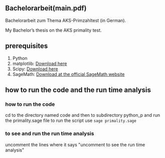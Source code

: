 ## Bachelorarbeit(main.pdf)
Bachelorarbeit zum Thema AKS-Primzahltest (in German).

My Bachelor’s thesis on the AKS primality test. 



## prerequisites
1. Python
2. matplotlib: [Download here](https://matplotlib.org/tutorials/index.html)
3. Scipy: [Download here](https://www.scipy.org/)
2. SageMath: [Download at the official SageMath website](https://www.sagemath.org/)

## how to run the code and the run time analysis 
### how to run the code
cd to the directory named code and then to subdirectory python_p and run the primality.sage file to run the script use `sage primality.sage`
### to see and run the run time analysis
uncomment the lines where it says "uncomment to see the run time analysis" 

